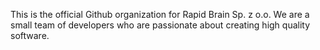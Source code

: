 This is the official Github organization for Rapid Brain Sp. z o.o. We are a small team of developers who are passionate about creating high quality software. 
